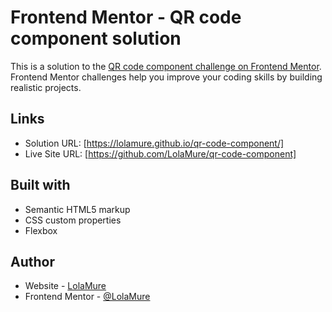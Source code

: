 # Frontend Mentor - QR code component solution

This is a solution to the [QR code component challenge on Frontend Mentor](https://www.frontendmentor.io/challenges/qr-code-component-iux_sIO_H). Frontend Mentor challenges help you improve your coding skills by building realistic projects. 

## Links

- Solution URL: [https://lolamure.github.io/qr-code-component/]
- Live Site URL: [https://github.com/LolaMure/qr-code-component]

## Built with

- Semantic HTML5 markup
- CSS custom properties
- Flexbox

## Author

- Website - [LolaMure](https://github.com/LolaMure/)
- Frontend Mentor - [@LolaMure](https://www.frontendmentor.io/profile/LolaMure)
